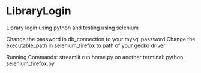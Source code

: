 # LibraryLogin
Library login using python and testing using selenium

Change the password in db_connection to your mysql password
Change the executable_path in selenium_firefox to path of your gecko driver

Running Commands: streamlit run home.py
on another terminal: python selenium_firefox.py

